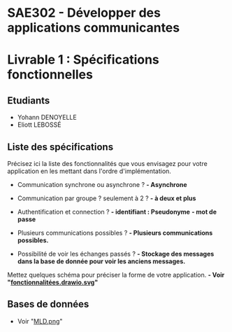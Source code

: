 # SAE302 - Développer des applications communicantes
# Livrable 1 : Spécifications fonctionnelles

## Etudiants
* Yohann DENOYELLE
* Eliott LEBOSSÉ

## Liste des spécifications

Précisez ici la liste des fonctionnalités que vous envisagez pour votre application en les mettant dans l'ordre d'implémentation.

* Communication synchrone ou asynchrone ? 
    **- Asynchrone**
* Communication par groupe ? seulement à 2 ?
    	**- à deux et plus**
* Authentification et connection ? 
	**- identifiant : Pseudonyme**
	**- mot de passe**

* Plusieurs communications possibles ?
    **- Plusieurs communications possibles.**
* Possibilité de voir les échanges passés ?
    **- Stockage des messages dans la base de donnée pour voir les anciens messages.**

Mettez quelques schéma pour préciser la forme de votre application.
    **- Voir "[fonctionnalitées.drawio.svg](https://scm.univ-tours.fr/22104409t/sae302-chatch/-/blob/32d21932052bca49739201cf6585d743b71795fa/Fonctionnalit%C3%A9es.drawio.svg)"**


## Bases de données

* Voir "[MLD.png](https://scm.univ-tours.fr/22104409t/sae302-chatch/-/blob/14cf9bbe2d6e1f8f4aa79e23a492f07afcbf2b45/MLD.png)"




